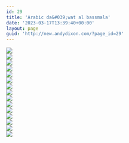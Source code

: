 ```yaml
---
id: 29
title: 'Arabic da&#039;wat al bassmala'
date: '2023-03-17T13:39:40+00:00'
layout: page
guid: 'http://new.andydixon.com/?page_id=29'
---
```


[![](https://i0.wp.com/assets.g8x2.ldn.idrivee2-23.com/occult/Arabic%20-%20da%27wat_al-bassmala/001.thumb.jpg?w=1200&ssl=1)](https://i0.wp.com/assets.g8x2.ldn.idrivee2-23.com/occult/Arabic%20-%20da%27wat_al-bassmala/001.jpg?ssl=1)  
[![](https://i0.wp.com/assets.g8x2.ldn.idrivee2-23.com/occult/Arabic%20-%20da%27wat_al-bassmala/002.thumb.jpg?w=1200&ssl=1)](https://i0.wp.com/assets.g8x2.ldn.idrivee2-23.com/occult/Arabic%20-%20da%27wat_al-bassmala/002.jpg?ssl=1)  
[![](https://i0.wp.com/assets.g8x2.ldn.idrivee2-23.com/occult/Arabic%20-%20da%27wat_al-bassmala/003.thumb.jpg?w=1200&ssl=1)](https://i0.wp.com/assets.g8x2.ldn.idrivee2-23.com/occult/Arabic%20-%20da%27wat_al-bassmala/003.jpg?ssl=1)  
[![](https://i0.wp.com/assets.g8x2.ldn.idrivee2-23.com/occult/Arabic%20-%20da%27wat_al-bassmala/004.thumb.jpg?w=1200&ssl=1)](https://i0.wp.com/assets.g8x2.ldn.idrivee2-23.com/occult/Arabic%20-%20da%27wat_al-bassmala/004.jpg?ssl=1)  
[![](https://i0.wp.com/assets.g8x2.ldn.idrivee2-23.com/occult/Arabic%20-%20da%27wat_al-bassmala/005.thumb.jpg?w=1200&ssl=1)](https://i0.wp.com/assets.g8x2.ldn.idrivee2-23.com/occult/Arabic%20-%20da%27wat_al-bassmala/005.jpg?ssl=1)  
[![](https://i0.wp.com/assets.g8x2.ldn.idrivee2-23.com/occult/Arabic%20-%20da%27wat_al-bassmala/006.thumb.jpg?w=1200&ssl=1)](https://i0.wp.com/assets.g8x2.ldn.idrivee2-23.com/occult/Arabic%20-%20da%27wat_al-bassmala/006.jpg?ssl=1)  
[![](https://i0.wp.com/assets.g8x2.ldn.idrivee2-23.com/occult/Arabic%20-%20da%27wat_al-bassmala/007.thumb.jpg?w=1200&ssl=1)](https://i0.wp.com/assets.g8x2.ldn.idrivee2-23.com/occult/Arabic%20-%20da%27wat_al-bassmala/007.jpg?ssl=1)  
[![](https://i0.wp.com/assets.g8x2.ldn.idrivee2-23.com/occult/Arabic%20-%20da%27wat_al-bassmala/008.thumb.jpg?w=1200&ssl=1)](https://i0.wp.com/assets.g8x2.ldn.idrivee2-23.com/occult/Arabic%20-%20da%27wat_al-bassmala/008.jpg?ssl=1)  
[![](https://i0.wp.com/assets.g8x2.ldn.idrivee2-23.com/occult/Arabic%20-%20da%27wat_al-bassmala/009.thumb.jpg?w=1200&ssl=1)](https://i0.wp.com/assets.g8x2.ldn.idrivee2-23.com/occult/Arabic%20-%20da%27wat_al-bassmala/009.jpg?ssl=1)  
[![](https://i0.wp.com/assets.g8x2.ldn.idrivee2-23.com/occult/Arabic%20-%20da%27wat_al-bassmala/010.thumb.jpg?w=1200&ssl=1)](https://i0.wp.com/assets.g8x2.ldn.idrivee2-23.com/occult/Arabic%20-%20da%27wat_al-bassmala/010.jpg?ssl=1)  
[![](https://i0.wp.com/assets.g8x2.ldn.idrivee2-23.com/occult/Arabic%20-%20da%27wat_al-bassmala/011.thumb.jpg?w=1200&ssl=1)](https://i0.wp.com/assets.g8x2.ldn.idrivee2-23.com/occult/Arabic%20-%20da%27wat_al-bassmala/011.jpg?ssl=1)  
[![](https://i0.wp.com/assets.g8x2.ldn.idrivee2-23.com/occult/Arabic%20-%20da%27wat_al-bassmala/012.thumb.jpg?w=1200&ssl=1)](https://i0.wp.com/assets.g8x2.ldn.idrivee2-23.com/occult/Arabic%20-%20da%27wat_al-bassmala/012.jpg?ssl=1)  
[![](https://i0.wp.com/assets.g8x2.ldn.idrivee2-23.com/occult/Arabic%20-%20da%27wat_al-bassmala/013.thumb.jpg?w=1200&ssl=1)](https://i0.wp.com/assets.g8x2.ldn.idrivee2-23.com/occult/Arabic%20-%20da%27wat_al-bassmala/013.jpg?ssl=1)  
[![](https://i0.wp.com/assets.g8x2.ldn.idrivee2-23.com/occult/Arabic%20-%20da%27wat_al-bassmala/014.thumb.jpg?w=1200&ssl=1)](https://i0.wp.com/assets.g8x2.ldn.idrivee2-23.com/occult/Arabic%20-%20da%27wat_al-bassmala/014.jpg?ssl=1)  
[![](https://i0.wp.com/assets.g8x2.ldn.idrivee2-23.com/occult/Arabic%20-%20da%27wat_al-bassmala/015.thumb.jpg?w=1200&ssl=1)](https://i0.wp.com/assets.g8x2.ldn.idrivee2-23.com/occult/Arabic%20-%20da%27wat_al-bassmala/015.jpg?ssl=1)